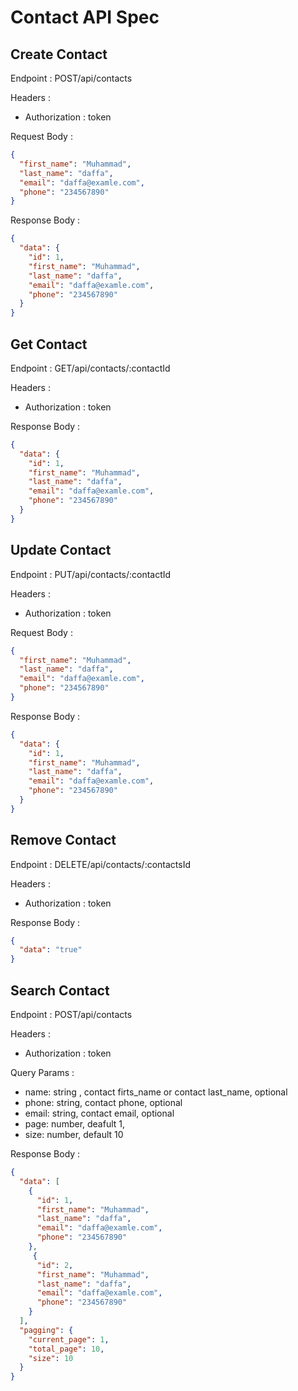 # Contact API Spec

## Create Contact

Endpoint : POST/api/contacts

Headers :

- Authorization : token

Request Body :

```json
{
  "first_name": "Muhammad",
  "last_name": "daffa",
  "email": "daffa@examle.com",
  "phone": "234567890"
}
```

Response Body :

```json
{
  "data": {
    "id": 1,
    "first_name": "Muhammad",
    "last_name": "daffa",
    "email": "daffa@examle.com",
    "phone": "234567890"
  }
}
```

## Get Contact

Endpoint : GET/api/contacts/:contactId

Headers :

- Authorization : token

Response Body :

```json
{
  "data": {
    "id": 1,
    "first_name": "Muhammad",
    "last_name": "daffa",
    "email": "daffa@examle.com",
    "phone": "234567890"
  }
}
```

## Update Contact

Endpoint : PUT/api/contacts/:contactId

Headers :

- Authorization : token

Request Body :

```json
{
  "first_name": "Muhammad",
  "last_name": "daffa",
  "email": "daffa@examle.com",
  "phone": "234567890"
}
```

Response Body :

```json
{
  "data": {
    "id": 1,
    "first_name": "Muhammad",
    "last_name": "daffa",
    "email": "daffa@examle.com",
    "phone": "234567890"
  }
}
```

## Remove Contact

Endpoint : DELETE/api/contacts/:contactsId

Headers :

- Authorization : token

Response Body :

```json
{
  "data": "true"
}
```

## Search Contact

Endpoint : POST/api/contacts

Headers :

- Authorization : token

Query Params :

- name: string , contact firts_name or contact last_name, optional
- phone: string, contact phone, optional
- email: string, contact email, optional
- page: number, deafult 1,
- size: number, default 10

Response Body :

```json
{
  "data": [
    {
      "id": 1,
      "first_name": "Muhammad",
      "last_name": "daffa",
      "email": "daffa@examle.com",
      "phone": "234567890"
    },
     {
      "id": 2,
      "first_name": "Muhammad",
      "last_name": "daffa",
      "email": "daffa@examle.com",
      "phone": "234567890"
    }
  ],
  "pagging": {
    "current_page": 1,
    "total_page": 10,
    "size": 10
  }
}
```
